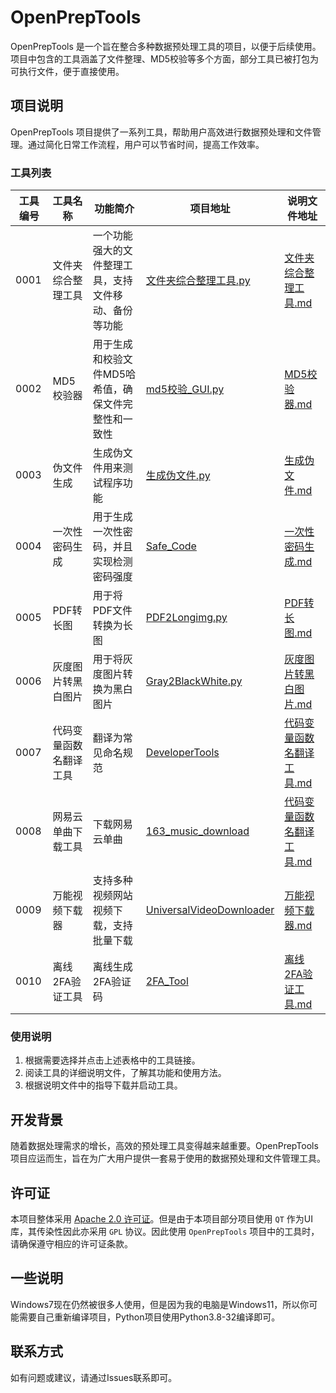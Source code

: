 # OpenPrepTools

OpenPrepTools 是一个旨在整合多种数据预处理工具的项目，以便于后续使用。项目中包含的工具涵盖了文件整理、MD5校验等多个方面，部分工具已被打包为可执行文件，便于直接使用。

## 项目说明

OpenPrepTools 项目提供了一系列工具，帮助用户高效进行数据预处理和文件管理。通过简化日常工作流程，用户可以节省时间，提高工作效率。

### 工具列表

| 工具编号 | 工具名称        | 功能简介                        | 项目地址                                                 | 说明文件地址                               |
|------|-------------|-----------------------------|------------------------------------------------------|--------------------------------------|
| 0001 | 文件夹综合整理工具   | 一个功能强大的文件整理工具，支持文件移动、备份等功能  | [文件夹综合整理工具.py](File/文件夹综合整理工具.py)                    | [文件夹综合整理工具.md](ExplanationDocument/文件夹综合整理工具.md)    |
| 0002 | MD5校验器      | 用于生成和校验文件MD5哈希值，确保文件完整性和一致性 | [md5校验_GUI.py](Other/md5校验_GUI.py)                   | [MD5校验器.md](ExplanationDocument/MD5校验器.md)          |
| 0003 | 伪文件生成       | 生成伪文件用来测试程序功能               | [生成伪文件.py](File/生成伪文件.py)                            | [生成伪文件.md](ExplanationDocument/生成伪文件.md)            |
| 0004 | 一次性密码生成     | 用于生成一次性密码，并且实现检测密码强度        | [Safe_Code](Other/Safe_Code)                         | [一次性密码生成.md](ExplanationDocument/一次性密码生成.md)        |
| 0005 | PDF转长图      | 用于将PDF文件转换为长图               | [PDF2Longimg.py](Graph/PDF2Longimg.py)               | [PDF转长图.md](ExplanationDocument/PDF转长图.md)          |
| 0006 | 灰度图片转黑白图片   | 用于将灰度图片转换为黑白图片              | [Gray2BlackWhite.py](Graph/Gray2BlackWhite.py)       | [灰度图片转黑白图片.md](ExplanationDocument/灰度图片转黑白图片.md)    |
| 0007 | 代码变量函数名翻译工具 | 翻译为常见命名规范                   | [DeveloperTools](Code/CodeTranslation)              | [代码变量函数名翻译工具.md](ExplanationDocument/代码变量函数名翻译工具.md) |
| 0008 | 网易云单曲下载工具   | 下载网易云单曲                     | [163_music_download](Other/163_music_download)       | [代码变量函数名翻译工具.md](ExplanationDocument/网易云单曲下载工具.md)  |
| 0009 | 万能视频下载器     | 支持多种视频网站视频下载，支持批量下载         | [UniversalVideoDownloader](Downloader/UniversalVideoDownloader) | [万能视频下载器.md](ExplanationDocument/万能视频下载器.md)|
| 0010 | 离线2FA验证工具     | 离线生成2FA验证码     | [2FA_Tool](Other/2FA_Tool) | [离线2FA验证工具.md](ExplanationDocument/离线2FA验证工具.md)|

### 使用说明

1. 根据需要选择并点击上述表格中的工具链接。
2. 阅读工具的详细说明文件，了解其功能和使用方法。
3. 根据说明文件中的指导下载并启动工具。

## 开发背景

随着数据处理需求的增长，高效的预处理工具变得越来越重要。OpenPrepTools 项目应运而生，旨在为广大用户提供一套易于使用的数据预处理和文件管理工具。

## 许可证

本项目整体采用 [Apache 2.0 许可证](LICENSE)。但是由于本项目部分项目使用 `QT` 作为UI库，其传染性因此亦采用 `GPL` 协议。因此使用 `OpenPrepTools` 项目中的工具时，请确保遵守相应的许可证条款。

## 一些说明

Windows7现在仍然被很多人使用，但是因为我的电脑是Windows11，所以你可能需要自己重新编译项目，Python项目使用Python3.8-32编译即可。

## 联系方式

如有问题或建议，请通过Issues联系即可。

